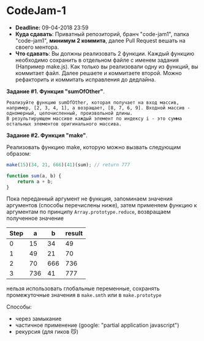 # CodeJam-1 

- **Deadline:** 09-04-2018 23:59 
- **Куда сдавать**: Приватный репозиторий, бранч "code-jam1", папка "code-jam1", **минимум 2 коммита**, далее Pull Request вешать на своего ментора.
- **Что сдавать**: Вы должны реализовать 2 функции. Каждый функцию необходимо сохранить в отдельном файле с именем задания (Например make.js). Как только вы реализовали одну из функций, вы коммитает файл. Далее решаете и коммитаете второй. Можно рефакторить и коммитать исправления до дедлайна.

**Задание #1. Функция "sumOfOther"**.

```
Реализуйте функцию sumOfOther, которая получает на вход массив, например, [2, 3, 4, 1], а возращает, [8, 7, 6, 9]. Входной массив - одномерный, целочисленный, произвольной длины. 
В результирующем массиве каждый элемент по индексу i - это сумма остальных элементов оригинального массива. 
```

**Задание #2. Функция "make"**.

Реализовать функцию make, которую можно вызвать следующим образом:

```javascript
make(15)(34, 21, 666)(41)(sum); // return 777

function sum(a, b) {
    return a + b;
}

```
Пока переданный аргумент не функция, запоминаем значения аргументов (способы перечислены ниже), затем применяем функцию к аргументам по принципу `Array.prototype.reduce`, возвращаем полученное значение

Step | a    | b    | result
---- | ---- | ---- | ----
  0  |  15  |  34  |  49
  1  |  49  |  21  |  70
  2  |  70  |  666 |  736
  3  |  736 |  41  |  777

нельзя использовать глобальные переменные, сохранять промежуточные значения в `make.smth` или в `make.prototype`

Cпособы:
* через замыкание
* частичное применение (google: "partial application javascript")
* рекурсия (для гиков :smirk_cat:)
